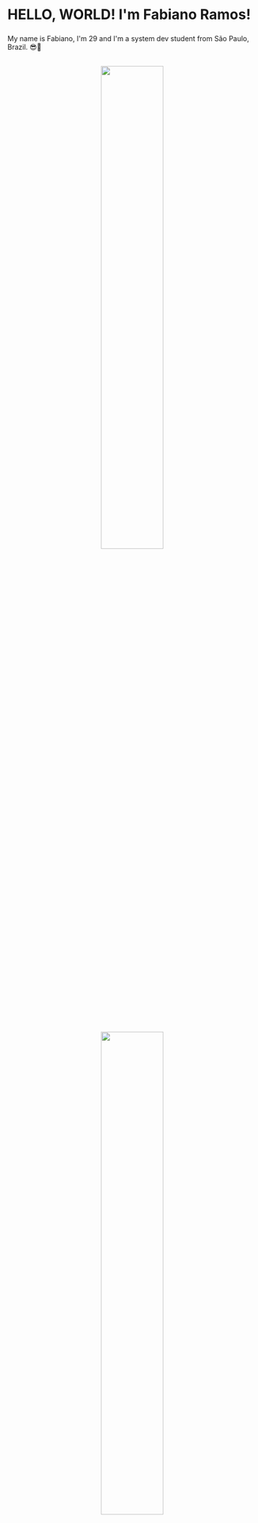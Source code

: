 <h1 align="left">HELLO, WORLD! I'm Fabiano Ramos!</h1>

###

<p align="left">My name is Fabiano, I'm 29 and I'm a system dev student from São Paulo, Brazil. 😎🚀</p>

##

<div align="center">
  <img src="https://github-readme-stats.vercel.app/api?username=FabianoR27&show_icons=true&theme=dark" width="50%"/>
  <img src="https://github-readme-stats.vercel.app/api/top-langs?username=FabianoR27&layout=compact&langs_count=5&theme=dark" width="50%"/><br>
</div>

<br clear="both">

<div align="center">
  <a href="https://open.spotify.com/user/fabianor27">
    <img src="https://spotify-recently-played-readme.vercel.app/api?user=fabianor27&count=3&unique=false" width="450" alt="Spotify recently played"  />
  </a>
</div>

##

<br clear="both">

<div align="left">
  <img src="https://cdn.jsdelivr.net/gh/devicons/devicon/icons/html5/html5-plain.svg" height="40" alt="html5 logo"  />
  <img width="12" />
  <img src="https://cdn.jsdelivr.net/gh/devicons/devicon/icons/css3/css3-plain.svg" height="40" alt="css3 logo"  />
  <img width="12" />
  <img src="https://cdn.jsdelivr.net/gh/devicons/devicon/icons/git/git-original.svg" height="40" alt="git logo"  />
  <img width="12" />
  <img src="https://cdn.jsdelivr.net/gh/devicons/devicon/icons/github/github-original.svg" height="40" alt="github logo"  />
  <img width="12" />
  <img src="https://cdn.jsdelivr.net/gh/devicons/devicon/icons/vscode/vscode-original.svg" height="40" alt="vscode logo"  />
</div>

<br clear="both">


###

<br clear="both">

<div align="center">
  <img src="https://profile-counter.glitch.me/FabianoR27/count.svg?"  />
</div>


